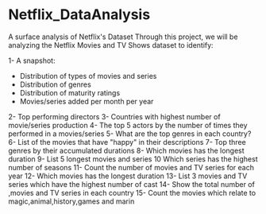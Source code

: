 # Netflix_DataAnalysis

A surface analysis of Netflix's Dataset
Through this project, we will be analyzing the Netflix Movies and TV Shows dataset to identify:

1- A snapshot:
* Distribution of types of movies and series
* Distribution of genres
* Distribution of maturity ratings
* Movies/series added per month per year
  
2- Top performing directors
3- Countries with highest number of movie/series production
4- The top 5 actors by the number of times they performed in a movies/series
5- What are the top genres in each country?
6- List of the movies that have "happy" in their descriptions
7- Top three genres by their accumulated durations
8- Which movies has the longest duration
9- List 5 longest movies and series
10 Which series has the highest number of seasons
11- Count the number of movies and TV series for each year
12- Which movies has the longest duration
13- List 3 movies and TV series which have the highest number of cast
14- Show the total number of ,movies and TV series in each country
15- Count the movies which relate to magic,animal,history,games and marin
